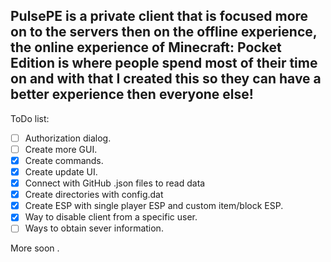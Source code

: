 ## PulsePE is a private client that is focused more on to the servers then on the offline experience, the online experience of Minecraft: Pocket Edition is where people spend most of their time on and with that I created this so they can have a better experience then everyone else!

ToDo list:

- [ ] Authorization dialog.
- [ ] Create more GUI.
- [x] Create commands.
- [x] Create update UI.
- [x] Connect with GitHub .json files to read data
- [x] Create directories with config.dat
- [x] Create ESP with single player ESP and custom item/block ESP.
- [x] Way to disable client from a specific user.
- [ ] Ways to obtain sever information.

More soon .
